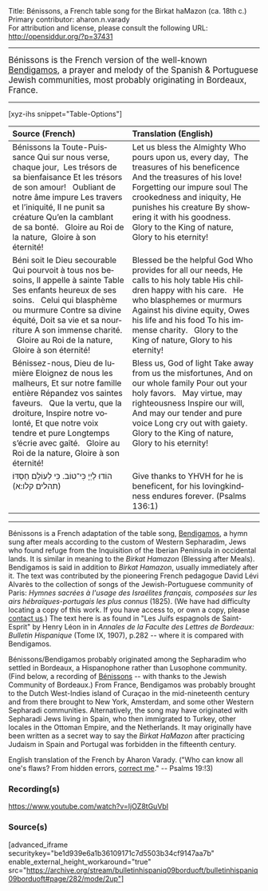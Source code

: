 <html>
<head></head>
<body>
Title: Bénissons, a French table song for the Birkat haMazon (ca. 18th c.)<br />
Primary contributor: aharon.n.varady<br />
For attribution and license, please consult the following URL: <a href="http://opensiddur.org/?p=37431">http://opensiddur.org/?p=37431</a>
<p />
<hr />

<div class="english" lang="en" style="font-size: 1.2em;">
Bénissons is the French version of the well-known <a href="/?p=11935">Bendigamos</a>, a prayer and melody of the Spanish & Portuguese Jewish communities, most probably originating in Bordeaux, France.
</div>

<hr />

[xyz-ihs snippet="Table-Options"]<table style="margin-left: auto; margin-right: auto;" class="draggable">
<thead><tr><th id="x" style="text-align: left;">Source (French)</th><th style="text-align: left;">Translation (English)</th></tr></thead>
<tbody>
<tr><td style="vertical-align:top;">
<div class="french" lang="fr">
Bénissons la Toute-Puissance
Qui sur nous verse, chaque jour, 
Les trésors de sa bienfaisance
Et les trésors de son amour!
&nbsp;
Oubliant de notre âme impure
Les travers et l’iniquité,
Il ne punit sa créature
Qu’en la camblant de sa bonté.
&nbsp;
Gloire au Roi de la nature, 
Gloire à son éternité!
</span></div></td>
 
<td style="vertical-align:top;">
<div class="english" lang="en">
Let us bless the Almighty
Who pours upon us, every day, 
The treasures of his beneficence 
And the treasures of his love!
&nbsp;
Forgetting our impure soul
The crookedness and iniquity,
He punishes his creature
By showering it with his goodness.
&nbsp;
Glory to the King of nature, 
Glory to his eternity!
</div></td></tr>


<tr><td style="vertical-align:top;">
<div class="french" lang="fr">
Béni soit le Dieu secourable
Qui pourvoit à tous nos besoins,
Il appelle à sainte Table
Ses enfants heureux de ses soins.
&nbsp;
Celui qui blasphème ou murmure
Contre sa divine équité,
Doit sa vie et sa nourriture
A son immense charité.
&nbsp;
Gloire au Roi de la nature,
Gloire à son éternité!
</span></div></td>
 
<td style="vertical-align:top;">
<div class="english" lang="en">
Blessed be the helpful God
Who provides for all our needs,
He calls to his holy table
His children happy with his care.
&nbsp;
He who blasphemes or murmurs
Against his divine equity,
Owes his life and his food
To his immense charity.
&nbsp;
Glory to the King of nature,
Glory to his eternity!
</div></td></tr>


<tr><td style="vertical-align:top;">
<div class="french" lang="fr">
Bénissez-nous, Dieu de lumière
Eloignez de nous les malheurs,
Et sur notre famille entière
Répandez vos saintes faveurs.
&nbsp;
Que la vertu, que la droiture,
Inspire notre volonté,
Et que notre voix tendre et pure
Longtemps s’écrie avec gaîté.
&nbsp;
Gloire au Roi de la nature,
Gloire à son éternité!
</span></div></td>
 
<td style="vertical-align:top;">
<div class="english" lang="en">
Bless us, God of light
Take away from us the misfortunes,
And on our whole family
Pour out your holy favors.
&nbsp;
May virtue, may righteousness
Inspire our will,
And may our tender and pure voice
Long cry out with gaiety.
&nbsp;
Glory to the King of nature,
Glory to his eternity!
</div></td></tr>


<tr><td style="vertical-align:top;">
<div class="liturgy" lang="he">
הוֹדוּ לַיְיָ כִּי־טוֹב. 
כִּי לְעוֹלָם חַסְדּוֹ׃ <span class="citation">(תהלים קלו:א)</span>
</span></div></td>
 
<td style="vertical-align:top;">
<div class="english" lang="en">
Give thanks to YHVH for he is beneficent, 
for his lovingkindness endures forever. <span class="citation">(Psalms 136:1)</span>
</div></td></tr>
</tbody></table>

<hr />

Bénissons is a French adaptation of the table song, <a href="https://en.wikipedia.org/wiki/Bendigamos">Bendigamos</a>, a hymn sung after meals according to the custom of Western Sepharadim, Jews who found refuge from the Inquisition of the Iberian Peninsula in occidental lands. It is similar in meaning to the <em>Birkat Hamazon</em> (Blessing after Meals). Bendigamos is said in addition to <em>Birkat Hamazon</em>, usually immediately after it. The text was contributed by the pioneering French pedagogue David Lévi Alvarès to the collection of songs of the Jewish-Portuguese community of Paris: <em>Hymnes sacrées à l'usage des Israélites français, composées sur les airs hébraïques-portugais les plus connus</em> (1825). (We have had difficulty locating a copy of this work. If you have access to, or own a copy, please <a href="/contact/">contact us</a>.) The text here is as found in "Les Juifs espagnols de Saint-Esprit" by Henry Léon in in <em>Annales de la Faculte des Lettres de Bordeaux: Bulletin Hispanique</em> (Tome IX, 1907), p.282 -- where it is compared with Bendigamos.

Bénissons/Bendigamos probably originated among the Sepharadim who settled in Bordeaux, a Hispanophone rather than Lusophone community. (Find below, a recording of <a href="https://www.youtube.com/watch?v=IjOZ8tGuVbI">Bénissons</a> -- with thanks to the Jewish Community of Bordeaux.) From France, Bendigamos was probably brought to the Dutch West-Indies island of Curaçao in the mid-nineteenth century and from there brought to New York, Amsterdam, and some other Western Sepharadi communities. Alternatively, the song may have originated with Sepharadi Jews living in Spain, who then immigrated to Turkey, other locales in the Ottoman Empire, and the Netherlands. It may originally have been written as a secret way to say the <em>Birkat HaMazon</em> after practicing Judaism in Spain and Portugal was forbidden in the fifteenth century.

English translation of the French by Aharon Varady. ("Who can know all one's flaws? From hidden errors, <a href="/contact/">correct me</a>." -- Psalms 19:!3)

<h3>Recording(s)</h3>

https://www.youtube.com/watch?v=IjOZ8tGuVbI

<h3>Source(s)</h3>

[advanced_iframe securitykey="be1d939e6a1b36109171c7d5503b34cf9147aa7b" enable_external_height_workaround="true" src="https://archive.org/stream/bulletinhispaniq09borduoft/bulletinhispaniq09borduoft#page/282/mode/2up"]

&nbsp;

</body>
</html>